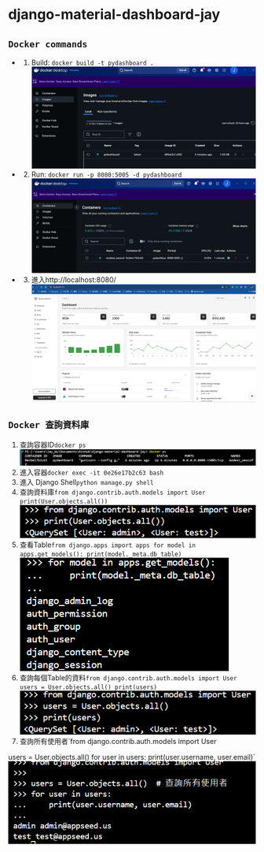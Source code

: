 # django-material-dashboard-jay
 

## `Docker commands`
- 1. Build: `docker build -t pydashboard .`
![alt text](image.png)
- 2. Run: `docker run -p 8080:5005 -d pydashboard`
![alt text](image-1.png)
- 3. 進入http://localhost:8080/
![alt text](image-2.png)

## `Docker 查詢資料庫`
1. 查詢容器ID`docker ps`
![alt text](image-3.png)
2. 進入容器`docker exec -it 0e26e17b2c63 bash`
3. 進入 Django Shell`python manage.py shell`
4. 查詢資料庫`from django.contrib.auth.models import User 
print(User.objects.all())`
![alt text](image-5.png)
5. 查看Table`from django.apps import apps
for model in apps.get_models():
    print(model._meta.db_table)`
![alt text](image-4.png)
6. 查詢每個Table的資料`from django.contrib.auth.models import User
users = User.objects.all()
print(users)`
![alt text](image-6.png)
7. 查詢所有使用者`from django.contrib.auth.models import User

users = User.objects.all()
for user in users:
    print(user.username, user.email)`
![alt text](image-7.png)